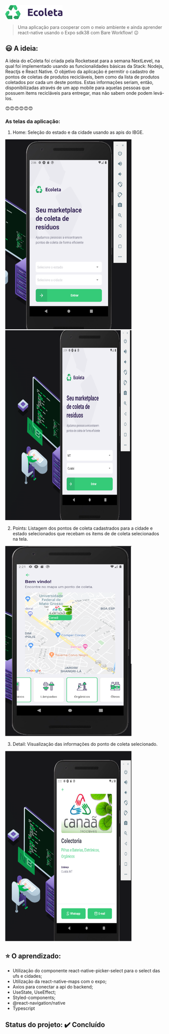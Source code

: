 <img src="https://github.com/camilaseasky/app-ecoleta/blob/master/src/assets/logo.png" />


> Uma aplicação para cooperar com o meio ambiente e ainda aprender react-native usando o Expo sdk38 com Bare Workflow!  :wink:


## :smiley: A ideia: 
A ideia do eColeta foi criada pela Rocketseat para a semana NextLevel, na qual foi implementado usando as funcionalidades básicas
da Stack: Nodejs, Reactjs e React Native.
O objetivo da aplicação é permitir o cadastro de pontos de coletas de produtos recicláveis, bem como da lista de produtos coletados
por cada um deste pontos. Estas informações seriam, então, disponibilizadas através de um app mobile para aquelas pessoas que possuem items recicláveis para
entregar, mas não sabem onde podem levá-los.


 :heart_eyes::heart_eyes::heart_eyes::heart_eyes::heart_eyes::heart_eyes:
 
 ### As telas da aplicação:
 1. Home: Seleção do estado e da cidade usando as apis do IBGE.
  
  <img src="https://github.com/camilaseasky/app-ecoleta/blob/master/docs/Home.png" width="400px" height="600px"/>
  <br />
  <img src="https://github.com/camilaseasky/app-ecoleta/blob/master/docs/Home_Selects.png" width="400px" height="600px"/>
  
    
  2. Points: Listagem dos pontos de coleta cadastrados para a cidade e estado selecionados que recebam os items de de coleta selecionados na tela.

  <img src="https://github.com/camilaseasky/app-ecoleta/blob/master/docs/Points.png" width="400px" height="600px" />
 
   
  3. Detail: Visualização das informações do ponto de coleta selecionado. 

  <img src="https://github.com/camilaseasky/app-ecoleta/blob/master/docs/Details.png" width="400px" height="600px" />
  
 
  
 ## :star: O aprendizado:
  
 *  Utilização do componente react-native-picker-select para o select das ufs e cidades;
 *  Utilização da react-native-maps com o expo;
 *  Axios para conectar a api do backend;
 *  UseState, UseEffect;
 *  Styled-components;
 *  @react-navigation/native
 *  Typescript
 
 
 
 ## Status do projeto:    :heavy_check_mark: Concluído



